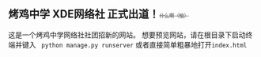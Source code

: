 ## 烤鸡中学 XDE网络社 正式出道！<font size=1 color=gray>~~什么啊（恼）~~</font>

这是一个烤鸡中学网络社社团招新的网站。
想要预览网站，请在根目录下启动终端并键入
`` 
python manage.py runserver
``
或者直接简单粗暴地打开`index.html`
